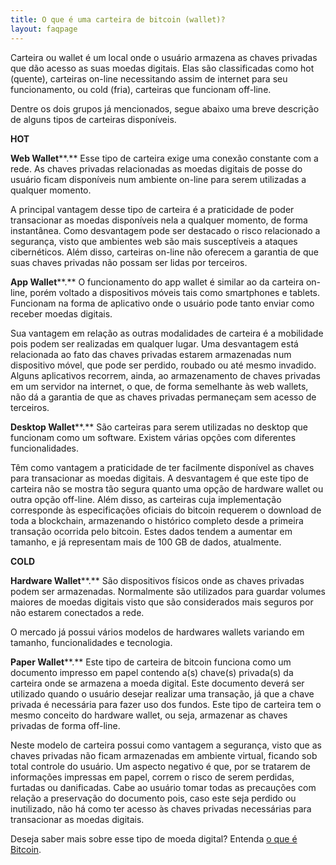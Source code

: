 ```yaml
---
title: O que é uma carteira de bitcoin (wallet)?
layout: faqpage
---
```

Carteira ou wallet é um local onde o usuário armazena as chaves privadas que dão acesso as suas moedas digitais. Elas são classificadas como hot (quente), carteiras on-line necessitando assim de internet para seu funcionamento, ou cold (fria), carteiras que funcionam off-line.

Dentre os dois grupos já mencionados, segue abaixo uma breve descrição de alguns tipos de carteiras disponíveis.

**HOT**

**Web Wallet****.** Esse tipo de carteira exige uma conexão constante com a rede. As chaves privadas relacionadas as moedas digitais de posse do usuário ficam disponíveis num ambiente on-line para serem utilizadas a qualquer momento.

A principal vantagem desse tipo de carteira é a praticidade de poder transacionar as moedas disponíveis nela a qualquer momento, de forma instantânea. Como desvantagem pode ser destacado o risco relacionado a segurança, visto que ambientes web são mais susceptíveis a ataques cibernéticos. Além disso, carteiras on-line não oferecem a garantia de que suas chaves privadas não possam ser lidas por terceiros.

**App Wallet****.** O funcionamento do app wallet é similar ao da carteira on-line, porém voltado a dispositivos móveis tais como smartphones e tablets. Funcionam na forma de aplicativo onde o usuário pode tanto enviar como receber moedas digitais.

Sua vantagem em relação as outras modalidades de carteira é a mobilidade pois podem ser realizadas em qualquer lugar. Uma desvantagem está relacionada ao fato das chaves privadas estarem armazenadas num dispositivo móvel, que pode ser perdido, roubado ou até mesmo invadido. Alguns aplicativos recorrem, ainda, ao armazenamento de chaves privadas em um servidor na internet, o que, de forma semelhante às web wallets, não dá a garantia de que as chaves privadas permaneçam sem acesso de terceiros.

**Desktop Wallet****.** São carteiras para serem utilizadas no desktop que funcionam como um software. Existem várias opções com diferentes funcionalidades.

Têm como vantagem a praticidade de ter facilmente disponível as chaves para transacionar as moedas digitais. A desvantagem é que este tipo de carteira não se mostra tão segura quanto uma opção de hardware wallet ou outra opção off-line. Além disso, as carteiras cuja implementação corresponde às especificações oficiais do bitcoin requerem o download de toda a blockchain, armazenando o histórico completo desde a primeira transação ocorrida pelo bitcoin. Estes dados tendem a aumentar em tamanho, e já representam mais de 100 GB de dados, atualmente.

**COLD**

**Hardware Wallet****.** São dispositivos físicos onde as chaves privadas podem ser armazenadas. Normalmente são utilizados para guardar volumes maiores de moedas digitais visto que são considerados mais seguros por não estarem conectados a rede.

O mercado já possui vários modelos de hardwares wallets variando em tamanho, funcionalidades e tecnologia.

**Paper Wallet****.** Este tipo de carteira de bitcoin funciona como um documento impresso em papel contendo a(s) chave(s) privada(s) da carteira onde se armazena a moeda digital. Este documento deverá ser utilizado quando o usuário desejar realizar uma transação, já que a chave privada é necessária para fazer uso dos fundos. Este tipo de carteira tem o mesmo conceito do hardware wallet, ou seja, armazenar as chaves privadas de forma off-line.

Neste modelo de carteira possui como vantagem a segurança, visto que as chaves privadas não ficam armazenadas em ambiente virtual, ficando sob total controle do usuário. Um aspecto negativo é que, por se tratarem de informações impressas em papel, correm o risco de serem perdidas, furtadas ou danificadas. Cabe ao usuário tomar todas as precauções com relação a preservação do documento pois, caso este seja perdido ou inutilizado, não há como ter acesso às chaves privadas necessárias para transacionar as moedas digitais.

Deseja saber mais sobre esse tipo de moeda digital? Entenda [o que é Bitcoin](/faq/o-que-e-bitcoin.html).